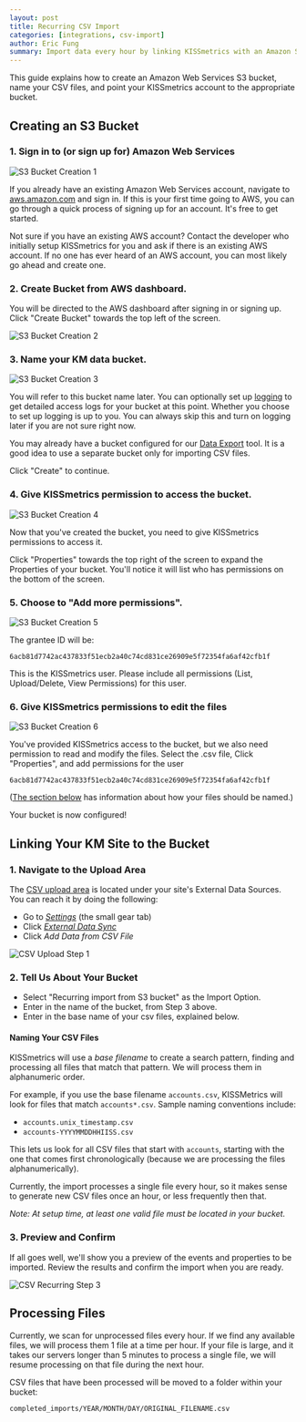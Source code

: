 ```yaml
---
layout: post
title: Recurring CSV Import
categories: [integrations, csv-import]
author: Eric Fung
summary: Import data every hour by linking KISSmetrics with an Amazon S3 bucket containing multiple `.csv` files.
---
```

This guide explains how to create an Amazon Web Services S3 bucket, name your CSV files, and point your KISSmetrics account to the appropriate bucket.

## Creating an S3 Bucket

### 1. Sign in to (or sign up for) Amazon Web Services
![S3 Bucket Creation 1][ss-bucket-1]

If you already have an existing Amazon Web Services account, navigate to [aws.amazon.com][aws] and sign in. If this is your first time going to AWS, you can go through a quick process of signing up for an account. It's free to get started.

Not sure if you have an existing AWS account? Contact the developer who initially setup KISSmetrics for you and ask if there is an existing AWS account. If no one has ever heard of an AWS account, you can most likely go ahead and create one.

### 2. Create Bucket from AWS dashboard.
You will be directed to the AWS dashboard after signing in or signing up. Click "Create Bucket" towards the top left of the screen.

![S3 Bucket Creation 2][ss-bucket-2]

### 3. Name your KM data bucket.
![S3 Bucket Creation 3][ss-bucket-3]

You will refer to this bucket name later. You can optionally set up [logging][aws-logging] to get detailed access logs for your bucket at this point. Whether you choose to set up logging is up to you. You can always skip this and turn on logging later if you are not sure right now.

You may already have a bucket configured for our [Data Export][data] tool. It is a good idea to use a separate bucket only for importing CSV files.

Click "Create" to continue.

### 4. Give KISSmetrics permission to access the bucket.
![S3 Bucket Creation 4][ss-bucket-4]

Now that you've created the bucket, you need to give KISSmetrics permissions to access it.

Click "Properties" towards the top right of the screen to expand the Properties of your bucket. You'll notice it will list who has permissions on the bottom of the screen.

### 5. Choose to "Add more permissions".
![S3 Bucket Creation 5][ss-bucket-5]

The grantee ID will be:

`6acb81d7742ac437833f51ecb2a40c74cd831ce26909e5f72354fa6af42cfb1f`

This is the KISSmetrics user. Please include all permissions (List, Upload/Delete, View Permissions) for this user.

### 6. Give KISSmetrics permissions to edit the files
![S3 Bucket Creation 6][ss-bucket-6]

You've provided KISSmetrics access to the bucket, but we also need permission to read and modify the files. Select the .csv file, Click "Properties", and add permissions for the user

`6acb81d7742ac437833f51ecb2a40c74cd831ce26909e5f72354fa6af42cfb1f`

([The section below](/integrations/csv-import/recurring-import#naming-your-csv-files) has information about how your files should be named.)

Your bucket is now configured!

## Linking Your KM Site to the Bucket

### 1. Navigate to the Upload Area

The [CSV upload area][csv-new] is located under your site's External Data Sources. You can reach it by doing the following:

* Go to [*Settings*][1] (the small gear tab)
* Click [*External Data Sync*][2]
* Click *Add Data from CSV File*

![CSV Upload Step 1][screenshot-1]

### 2. Tell Us About Your Bucket

* Select "Recurring import from S3 bucket" as the Import Option.
* Enter in the name of the bucket, from Step 3 above.
* Enter in the base name of your csv files, explained below.

#### Naming Your CSV Files

KISSmetrics will use a *base filename* to create a search pattern, finding and processing all files that match that pattern. We will process them in alphanumeric order.

For example, if you use the base filename `accounts.csv`, KISSMetrics will look for files that match `accounts*.csv`. Sample naming conventions include:

* `accounts.unix_timestamp.csv`
* `accounts-YYYYMMDDHHIISS.csv`

This lets us look for all CSV files that start with `accounts`, starting with the one that comes first chronologically (because we are processing the files alphanumerically).

Currently, the import processes a single file every hour, so it makes sense to generate new CSV files once an hour, or less frequently then that.

*Note: At setup time, at least one valid file must be located in your bucket.*

### 3. Preview and Confirm

If all goes well, we'll show you a preview of the events and properties to be imported. Review the results and confirm the import when you are ready.

![CSV Recurring Step 3][screenshot-2]

## Processing Files

Currently, we scan for unprocessed files every hour. If we find any available files, we will process them 1 file at a time per hour. If your file is large, and it takes our servers longer than 5 minutes to process a single file, we will resume processing on that file during the next hour.

CSV files that have been processed will be moved to a folder within your bucket:

`completed_imports/YEAR/MONTH/DAY/ORIGINAL_FILENAME.csv`

[aws]: https://aws.amazon.com
[aws-logging]: http://docs.amazonwebservices.com/AmazonS3/latest/UG/index.html?ManagingBucketLogging.html
[screenshot-1]: https://s3.amazonaws.com/kissmetrics-support-files/assets/integrations/csv-import/csv-up-1.png
[screenshot-2]: https://s3.amazonaws.com/kissmetrics-support-files/assets/integrations/csv-import/csv-up-2.png
[ss-bucket-1]: https://s3.amazonaws.com/kissmetrics-support-files/assets/integrations/csv-import/recurring-bucket-1.png
[ss-bucket-2]: https://s3.amazonaws.com/kissmetrics-support-files/assets/integrations/csv-import/recurring-bucket-2.png
[ss-bucket-3]: https://s3.amazonaws.com/kissmetrics-support-files/assets/integrations/csv-import/recurring-bucket-3.png
[ss-bucket-4]: https://s3.amazonaws.com/kissmetrics-support-files/assets/integrations/csv-import/recurring-bucket-4.png
[ss-bucket-5]: https://s3.amazonaws.com/kissmetrics-support-files/assets/integrations/csv-import/recurring-bucket-5.png
[ss-bucket-6]: https://s3.amazonaws.com/kissmetrics-support-files/assets/integrations/csv-import/recurring-bucket-6.png

[1]: https://app.kissmetrics.com/settings
[2]: https://www.kissmetric.com/external_data
[csv-new]: https://app.kissmetrics.com/external_data/csv.new

[data]: /apis/data